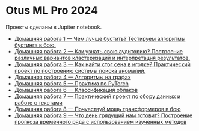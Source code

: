Otus ML Pro 2024
================

Проекты сделаны в Jupiter notebook.

- [Домашняя работа 1 — Чем лучше бустить? Тестируем алгоритмы бустинга в бою.](./HW1)
- [Домашняя работа 2 — Как узнать свою аудиторию? Построение различных вариантов кластеризаций и интерпретация результатов.](./HW2)
- [Домашняя работа 3 — Как найти стог сена в иголке? Практический проект по построению системы поиска аномалий.](./HW3)
- [Домашняя работа 4 — Алгоритмы на графах](./HW4)
- [Домашняя работа 5 — Практика по PyTorch](./HW5)
- [Домашняя работа 6 — Классификация облаков](./HW6)
- [Домашняя работа 7 — Практический проект по сбору данных и работе с текстами](./HW7)
- [Домашняя работа 8 — Почувствуй мощь трансформеров в бою](./HW8)
- [Домашняя работа 9 — Что день грядущий нам готовит? Построение прогноза временного ряда с использованием изученных методов](./HW9)

